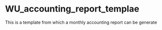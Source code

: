 # WU_accounting_report_templae
This is a template from which a monthly accounting report can be generate
